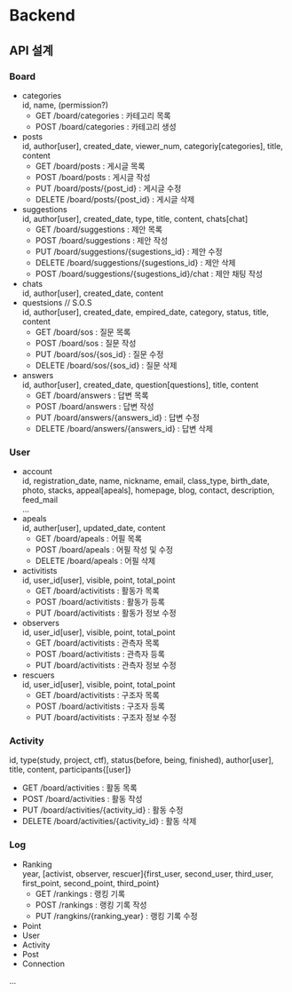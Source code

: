 # Backend

## API 설계

### Board

- categories  
  id, name, (permission?)
  - GET /board/categories : 카테고리 목록
  - POST /board/categories : 카테고리 생성
- posts  
  id, author[user], created_date, viewer_num, categoriy[categories], title, content
  - GET /board/posts : 게시글 목록
  - POST /board/posts : 게시글 작성
  - PUT /board/posts/{post_id} : 게시글 수정
  - DELETE /board/posts/{post_id} : 게시글 삭제
- suggestions  
  id, author[user], created_date, type, title, content, chats[chat]
  - GET /board/suggestions : 제안 목록
  - POST /board/suggestions : 제안 작성
  - PUT /board/suggestions/{sugestions_id} : 제안 수정
  - DELETE /board/suggestions/{sugestions_id} : 제안 삭제
  - POST /board/suggestions/{sugestions_id}/chat : 제안 채팅 작성
- chats  
  id, author[user], created_date, content
- questsions // S.O.S  
  id, author[user], created_date, empired_date, category, status, title, content
  - GET /board/sos : 질문 목록
  - POST /board/sos : 질문 작성
  - PUT /board/sos/{sos_id} : 질문 수정
  - DELETE /board/sos/{sos_id} : 질문 삭제
- answers  
  id, author[user], created_date, question[questions], title, content
  - GET /board/answers : 답변 목록
  - POST /board/answers : 답변 작성
  - PUT /board/answers/{answers_id} : 답변 수정
  - DELETE /board/answers/{answers_id} : 답변 삭제

### User

- account  
  id, registration_date, name, nickname, email, class_type, birth_date, photo, stacks, appeal[apeals], homepage, blog, contact, description, feed_mail  
  ...
- apeals  
  id, auther[user], updated_date, content
  - GET /board/apeals : 어필 목록
  - POST /board/apeals : 어필 작성 및 수정
  - DELETE /board/apeals : 어필 삭제
- activitists  
  id, user_id[user], visible, point, total_point
  - GET /board/activitists : 활동가 목록
  - POST /board/activitists : 활동가 등록
  - PUT /board/activitists : 활동가 정보 수정
- observers  
  id, user_id[user], visible, point, total_point
  - GET /board/activitists : 관측자 목록
  - POST /board/activitists : 관측자 등록
  - PUT /board/activitists : 관측자 정보 수정
- rescuers  
  id, user_id[user], visible, point, total_point
  - GET /board/activitists : 구조자 목록
  - POST /board/activitists : 구조자 등록
  - PUT /board/activitists : 구조자 정보 수정

### Activity

id, type(study, project, ctf), status(before, being, finished), author[user], title, content, participants{[user]}

- GET /board/activities : 활동 목록
- POST /board/activities : 활동 작성
- PUT /board/activities/{activity_id} : 활동 수정
- DELETE /board/activities/{activity_id} : 활동 삭제

### Log

- Ranking  
  year, [activist, observer, rescuer]{first_user, second_user, third_user, first_point, second_point, third_point}
  - GET /rankings : 랭킹 기록
  - POST /rankings : 랭킹 기록 작성
  - PUT /rangkins/{ranking_year} : 랭킹 기록 수정
- Point
- User
- Activity
- Post
- Connection

...
